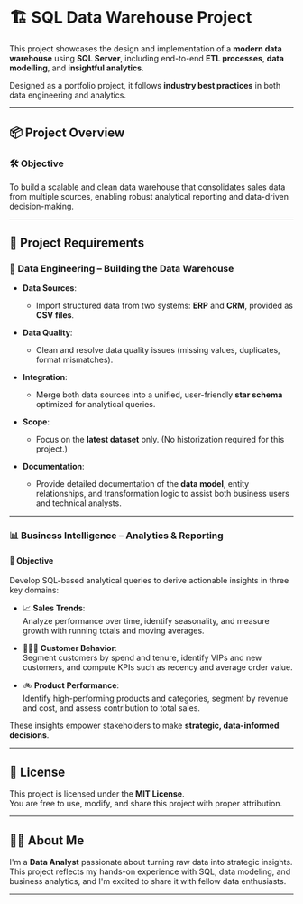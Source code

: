 # 🏗️ SQL Data Warehouse Project

This project showcases the design and implementation of a **modern data warehouse** using **SQL Server**, including end-to-end **ETL processes**, **data modelling**, and **insightful analytics**. 

Designed as a portfolio project, it follows **industry best practices** in both data engineering and analytics.

---

## 📦 Project Overview

### 🛠️ Objective
To build a scalable and clean data warehouse that consolidates sales data from multiple sources, enabling robust analytical reporting and data-driven decision-making.

---

## 📁 Project Requirements

### 🔨 Data Engineering – Building the Data Warehouse
- **Data Sources**:  
  - Import structured data from two systems: **ERP** and **CRM**, provided as **CSV files**.
  
- **Data Quality**:  
  - Clean and resolve data quality issues (missing values, duplicates, format mismatches).
  
- **Integration**:  
  - Merge both data sources into a unified, user-friendly **star schema** optimized for analytical queries.
  
- **Scope**:  
  - Focus on the **latest dataset** only. (No historization required for this project.)
  
- **Documentation**:  
  - Provide detailed documentation of the **data model**, entity relationships, and transformation logic to assist both business users and technical analysts.

---

### 📊 Business Intelligence – Analytics & Reporting

#### 🎯 Objective
Develop SQL-based analytical queries to derive actionable insights in three key domains:

- 📈 **Sales Trends**:  
  Analyze performance over time, identify seasonality, and measure growth with running totals and moving averages.

- 🧑‍🤝‍🧑 **Customer Behavior**:  
  Segment customers by spend and tenure, identify VIPs and new customers, and compute KPIs such as recency and average order value.

- 🚲 **Product Performance**:  
  Identify high-performing products and categories, segment by revenue and cost, and assess contribution to total sales.

These insights empower stakeholders to make **strategic, data-informed decisions**.

---

## 📜 License

This project is licensed under the **MIT License**.  
You are free to use, modify, and share this project with proper attribution.

---

## 👩‍💻 About Me

I'm a **Data Analyst** passionate about turning raw data into strategic insights.  
This project reflects my hands-on experience with SQL, data modeling, and business analytics, and I'm excited to share it with fellow data enthusiasts.

---

